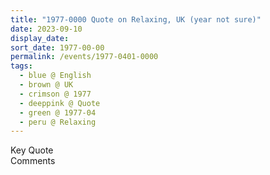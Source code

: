 ```yaml
---
title: "1977-0000 Quote on Relaxing, UK (year not sure)"
date: 2023-09-10
display_date: 
sort_date: 1977-00-00
permalink: /events/1977-0401-0000
tags:
  - blue @ English
  - brown @ UK
  - crimson @ 1977
  - deeppink @ Quote
  - green @ 1977-04
  - peru @ Relaxing
---
```


<wave-list>
  <list-title color="green" width="75">Key Quote</list-title>
  <list-item color="BlanchedAlmond"  width="200"></list-item>
  <list-item color="Lavender"></list-item>
  <list-item color="BlanchedAlmond"></list-item>
</wave-list>

<br>

<wave-list>
  <list-title color="green" width="75">Comments</list-title>
  <list-item color="BlanchedAlmond"  width="200"></list-item>
  <list-item color="Lavender"></list-item>
  <list-item color="BlanchedAlmond"></list-item>
</wave-list>